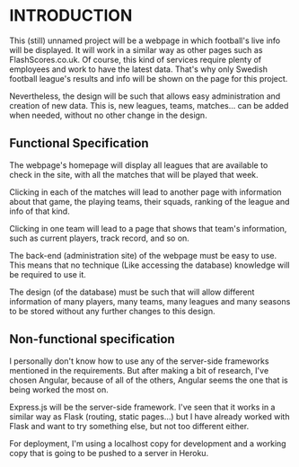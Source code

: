 # INTRODUCTION

This (still) unnamed project will be a webpage in which football's live info will 
be displayed. It will work in a similar way as other pages such as FlashScores.co.uk.
Of course, this kind of services require plenty of employees and work to have the
latest data. That's why only Swedish football league's results and info will be
shown on the page for this project.

Nevertheless, the design will be such that allows easy administration and creation
of new data. This is, new leagues, teams, matches... can be added when needed,
without no other change in the design.

## Functional Specification

The webpage's homepage will display all leagues that are available to check in
the site, with all the matches that will be played that week.

Clicking in each of the matches will lead to another page with information about
that game, the playing teams, their squads, ranking of the league and info of that
kind.

Clicking in one team will lead to a page that shows that team's information, such
as current players, track record, and so on.

The back-end (administration site) of the webpage must be easy to use. This means
that no technique (Like accessing the database) knowledge will be required to use
it.

The design (of the database) must be such that will allow different information
of many players, many teams, many leagues and many seasons to be stored without
any further changes to this design.

## Non-functional specification

I personally don't know how to use any of the server-side frameworks mentioned
in the requirements. But after making a bit of research, I've chosen Angular,
because of all of the others, Angular seems the one that is being worked the most
on.

Express.js will be the server-side framework. I've seen that it works in a similar
way as Flask (routing, static pages...) but I have already worked with Flask and
want to try something else, but not too different either.

For deployment, I'm using a localhost copy for development and a working copy that
is going to be pushed to a server in Heroku.